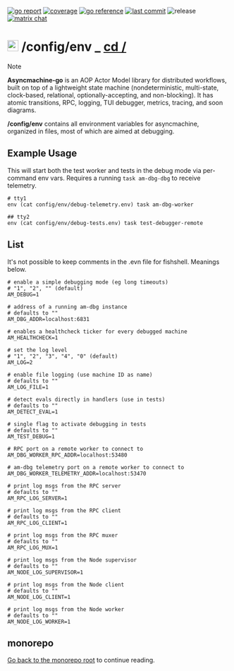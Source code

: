 [![go report](https://goreportcard.com/badge/github.com/pancsta/asyncmachine-go)](https://goreportcard.com/report/github.com/pancsta/asyncmachine-go)
[![coverage](https://codecov.io/gh/pancsta/asyncmachine-go/graph/badge.svg?token=B8553BI98P)](https://codecov.io/gh/pancsta/asyncmachine-go)
[![go reference](https://pkg.go.dev/badge/github.com/pancsta/asyncmachine-go.svg)](https://pkg.go.dev/github.com/pancsta/asyncmachine-go)
[![last commit](https://img.shields.io/github/last-commit/pancsta/asyncmachine-go/main)](https://github.com/pancsta/asyncmachine-go/commits/main/)
![release](https://img.shields.io/github/v/release/pancsta/asyncmachine-go)
[![matrix chat](https://matrix.to/img/matrix-badge.svg)](https://matrix.to/#/#room:asyncmachine)

# <img src="https://pancsta.github.io/assets/asyncmachine-go/logo.png" height="25"/> /config/env _ [cd /](/)

> [!NOTE]
> **Asyncmachine-go** is an AOP Actor Model library for distributed workflows, built on top of a lightweight state
> machine (nondeterministic, multi-state, clock-based, relational, optionally-accepting, and non-blocking). It has
> atomic transitions, RPC, logging, TUI debugger, metrics, tracing, and soon diagrams.

**/config/env** contains all environment variables for asyncmachine, organized in files, most of which are aimed at debugging.

## Example Usage

This will start both the test worker and tests in the debug mode via per-command env vars. Requires a running
`task am-dbg-dbg` to receive telemetry.

```shell
# tty1
env (cat config/env/debug-telemetry.env) task am-dbg-worker

## tty2
env (cat config/env/debug-tests.env) task test-debugger-remote
```

## List

It's not possible to keep comments in the .evn file for fishshell. Meanings below.

```shell
# enable a simple debugging mode (eg long timeouts)
# "1", "2", "" (default)
AM_DEBUG=1

# address of a running am-dbg instance
# defaults to ""
AM_DBG_ADDR=localhost:6831

# enables a healthcheck ticker for every debugged machine
AM_HEALTHCHECK=1

# set the log level
# "1", "2", "3", "4", "0" (default)
AM_LOG=2

# enable file logging (use machine ID as name)
# defaults to ""
AM_LOG_FILE=1

# detect evals directly in handlers (use in tests)
# defaults to ""
AM_DETECT_EVAL=1

# single flag to activate debugging in tests
# defaults to ""
AM_TEST_DEBUG=1

# RPC port on a remote worker to connect to
AM_DBG_WORKER_RPC_ADDR=localhost:53480

# am-dbg telemetry port on a remote worker to connect to
AM_DBG_WORKER_TELEMETRY_ADDR=localhost:53470

# print log msgs from the RPC server
# defaults to ""
AM_RPC_LOG_SERVER=1

# print log msgs from the RPC client
# defaults to ""
AM_RPC_LOG_CLIENT=1

# print log msgs from the RPC muxer
# defaults to ""
AM_RPC_LOG_MUX=1

# print log msgs from the Node supervisor
# defaults to ""
AM_NODE_LOG_SUPERVISOR=1

# print log msgs from the Node client
# defaults to ""
AM_NODE_LOG_CLIENT=1

# print log msgs from the Node worker
# defaults to ""
AM_NODE_LOG_WORKER=1
```

## monorepo

[Go back to the monorepo root](/README.md) to continue reading.
